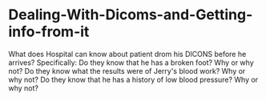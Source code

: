 # Dealing-With-Dicoms-and-Getting-info-from-it
What does Hospital can know about patient drom his DICONS before he arrives? Specifically:  Do they know that he has a broken foot? Why or why not? Do they know what the results were of Jerry's blood work? Why or why not? Do they know that he has a history of low blood pressure? Why or why not?
